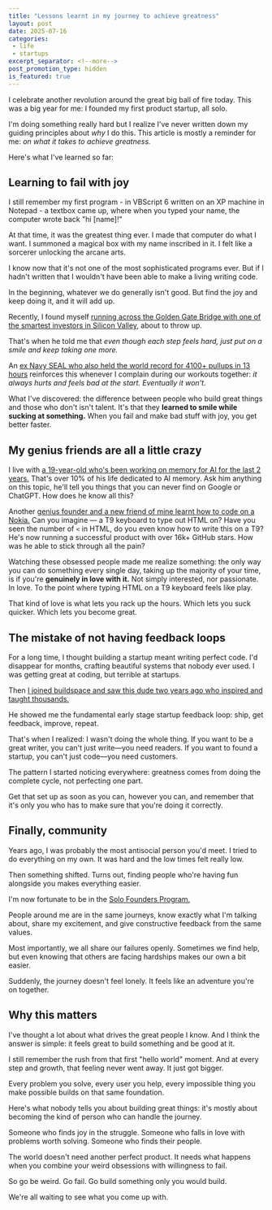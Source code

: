 ```yaml
---
title: "Lessons learnt in my journey to achieve greatness"
layout: post
date: 2025-07-16
categories:
 - life
 - startups
excerpt_separator: <!--more-->
post_promotion_type: hidden
is_featured: true
---
```


I celebrate another revolution around the great big ball of fire today. This was a big year for me: I founded my first product startup, all solo.

I'm doing something really hard but I realize I've never written down my guiding principles about _why_ I do this. This article is mostly a reminder for me: _on what it takes to achieve greatness._

Here's what I've learned so far:

<!--more-->

## Learning to fail with joy

I still remember my first program - in VBScript 6 written on an XP machine in Notepad - a textbox came up, where when you typed your name, the computer wrote back "hi \[name\]!"

At that time, it was the greatest thing ever. I made that computer do what I want. I summoned a magical box with my name inscribed in it. I felt like a sorcerer unlocking the arcane arts.

I know now that it's not one of the most sophisticated programs ever. But if I hadn't written that I wouldn't have been able to make a living writing code. 

In the beginning, whatever we do generally isn't good. But find the joy and keep doing it, and it will add up.

Recently, I found myself [running across the Golden Gate Bridge with one of the smartest investors in Silicon Valley](https://x.com/julianweisser), about to throw up. 

That's when he told me that _even though each step feels hard, just put on a smile and keep taking one more._

An [ex Navy SEAL who also held the world record for 4100+ pullups in 13 hours](https://x.com/ryanmurphy804) reinforces this whenever I complain during our workouts together: _it always hurts and feels bad at the start. Eventually it won't._

What I've discovered: the difference between people who build great things and those who don't isn't talent. It's that they **learned to smile while sucking at something.** When you fail and make bad stuff with joy, you get better faster.

## My genius friends are all a little crazy

I live with [a 19-year-old who's been working on memory for AI for the last 2 years.](https://x.com/DhravyaShah) That's over 10% of his life dedicated to AI memory. Ask him anything on this topic, he'll tell you things that you can never find on Google or ChatGPT. How does he know all this?

Another [genius founder and a new friend of mine learnt how to code on a Nokia.](https://x.com/philipofficial9) Can you imagine — a T9 keyboard to type out HTML on? Have you seen the number of `<` in HTML, do you even know how to write this on a T9? He's now running a successful product with over 16k+ GitHub stars. How was he able to stick through all the pain?

Watching these obsessed people made me realize something: the only way you can do something every single day, taking up the majority of your time, is if you're **genuinely in love with it.** Not simply interested, nor passionate. In love. To the point where typing HTML on a T9 keyboard feels like play.

That kind of love is what lets you rack up the hours. Which lets you suck quicker. Which lets you become great.

## The mistake of not having feedback loops

For a long time, I thought building a startup meant writing perfect code. I'd disappear for months, crafting beautiful systems that nobody ever used. I was getting great at coding, but terrible at startups.

Then [I joined buildspace and saw this dude two years ago who inspired and taught thousands.](https://www.youtube.com/watch?v=5lE2iKsscAU&list=PLOHhQHMQ2uzviz4L27YdvnqQCnX4GklOj)

He showed me the fundamental early stage startup feedback loop: ship, get feedback, improve, repeat.

That's when I realized: I wasn't doing the whole thing. If you want to be a great writer, you can't just write—you need readers. If you want to found a startup, you can't just code—you need customers.

The pattern I started noticing everywhere: greatness comes from doing the complete cycle, not perfecting one part.

Get that set up as soon as you can, however you can, and remember that it's only you who has to make sure that you're doing it correctly.

## Finally, community

Years ago, I was probably the most antisocial person you'd meet. I tried to do everything on my own. It was hard and the low times felt really low.

Then something shifted. Turns out, finding people who're having fun alongside you makes everything easier.

I'm now fortunate to be in the [Solo Founders Program.](http://www.sfp.club/)

People around me are in the same journeys, know exactly what I'm talking about, share my excitement, and give constructive feedback from the same values. 

Most importantly, we all share our failures openly. Sometimes we find help, but even knowing that others are facing hardships makes our own a bit easier.

Suddenly, the journey doesn't feel lonely. It feels like an adventure you're on together.

## Why this matters

I've thought a lot about what drives the great people I know. And I think the answer is simple: it feels great to build something and be good at it.

I still remember the rush from that first "hello world" moment. And at every step and growth, that feeling never went away. It just got bigger.

Every problem you solve, every user you help, every impossible thing you make possible builds on that same foundation.

Here's what nobody tells you about building great things: it's mostly about becoming the kind of person who can handle the journey.

Someone who finds joy in the struggle. Someone who falls in love with problems worth solving. Someone who finds their people.

The world doesn't need another perfect product. It needs what happens when you combine your weird obsessions with willingness to fail.

So go be weird. Go fail. Go build something only you would build.

We're all waiting to see what you come up with.

<!-- newsletter_widget -->